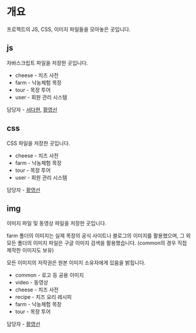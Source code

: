 # 개요
프로젝트의 JS, CSS, 이미지 파일들을 모아놓은 곳입니다.

## js
자바스크립트 파일을 저장한 곳입니다.
- cheese - 치즈 사전
- farm - 낙농체험 목장
- tour - 목장 투어
- user - 회원 관리 시스템

담당자 - [서다현](https://github.com/DahyeonS), [황영선](https://github.com/siucrystal)

## css
CSS 파일을 저장한 곳입니다.
- cheese - 치즈 사전
- farm - 낙농체험 목장
- tour - 목장 투어
- user - 회원 관리 시스템

담당자 - [황영선](https://github.com/siucrystal)

## img
이미지 파일 및 동영상 파일을 저장한 곳입니다.

farm 폴더의 이미지는 실제 목장의 공식 사이트나 블로그의 이미지를 활용했으며,
그 외 모든 폴더의 이미지 파일은 구글 이미지 검색을 활용했습니다. (common의 경우 직접 제작한 이미지도 보유)

모든 이미지의 저작권은 원본 이미지 소유자에게 있음을 밝힙니다.

- common - 로고 등 공용 이미지
- video - 동영상
- cheese - 치즈 사전
- recipe - 치즈 요리 레시피
- farm - 낙농체험 목장
- tour - 목장 투어

담당자 - [황영선](https://github.com/siucrystal)
